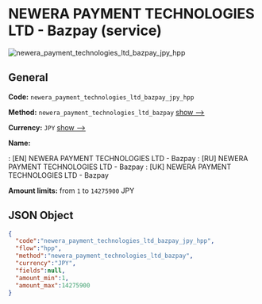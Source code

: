 
# NEWERA PAYMENT TECHNOLOGIES LTD - Bazpay (service) 
![newera_payment_technologies_ltd_bazpay_jpy_hpp](https://static.openfintech.io/payment_methods/newera_payment_technologies_ltd_bazpay_jpy_hpp/logo.svg?w=400&c=v0.59.26#w200)  

## General 
 
**Code:** `newera_payment_technologies_ltd_bazpay_jpy_hpp` 
 
**Method:** `newera_payment_technologies_ltd_bazpay` 
 [show -->](/payment-methods/newera_payment_technologies_ltd_bazpay/) 
 
**Currency:** `JPY` [show -->](/currencies/JPY/) 
 
**Name:** 
 
:	[EN] NEWERA PAYMENT TECHNOLOGIES LTD - Bazpay 
:	[RU] NEWERA PAYMENT TECHNOLOGIES LTD - Bazpay 
:	[UK] NEWERA PAYMENT TECHNOLOGIES LTD - Bazpay 
 
**Amount limits:** from `1` to `14275900` JPY 

## JSON Object 

```json
{
  "code":"newera_payment_technologies_ltd_bazpay_jpy_hpp",
  "flow":"hpp",
  "method":"newera_payment_technologies_ltd_bazpay",
  "currency":"JPY",
  "fields":null,
  "amount_min":1,
  "amount_max":14275900
}
```  
